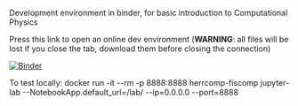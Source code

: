 Development environment in binder, for basic introduction to Computational
Physics

Press this link to open an online dev environment (**WARNING**: all files will be lost if you
close the tab, download them before closing the connection)

[![Binder](https://mybinder.org/badge_logo.svg)](https://mybinder.org/v2/gh/iluvatar1/HerrComp-FisComp-dev/HEAD)


To test locally:
docker run -it --rm -p 8888:8888 herrcomp-fiscomp jupyter-lab --NotebookApp.default_url=/lab/ --ip=0.0.0.0 --port=8888


